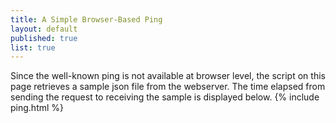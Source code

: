 ```yaml
---
title: A Simple Browser-Based Ping
layout: default
published: true
list: true
---
```

Since the well-known ping is not available at browser level, the script on this page retrieves a sample json file from the webserver. The time elapsed from sending the request to receiving the sample is displayed below.
{% include ping.html %}
